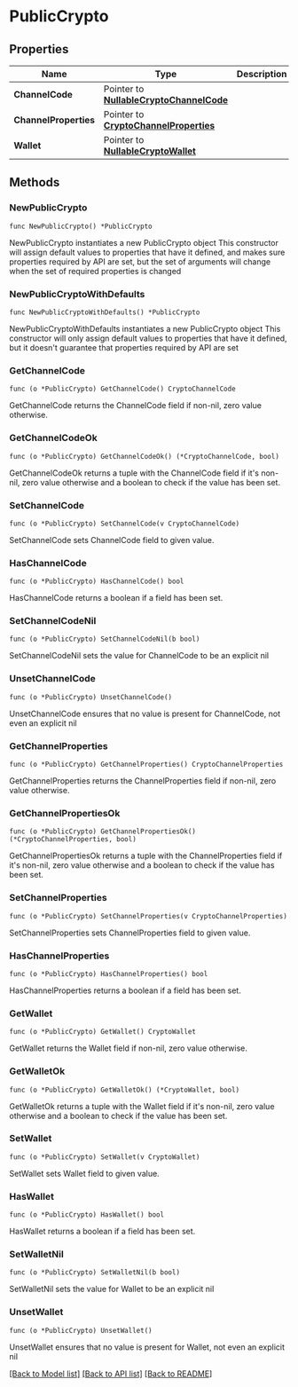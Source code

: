 # PublicCrypto

## Properties

Name | Type | Description | Notes
------------ | ------------- | ------------- | -------------
**ChannelCode** | Pointer to [**NullableCryptoChannelCode**](CryptoChannelCode.md) |  | [optional] 
**ChannelProperties** | Pointer to [**CryptoChannelProperties**](CryptoChannelProperties.md) |  | [optional] 
**Wallet** | Pointer to [**NullableCryptoWallet**](CryptoWallet.md) |  | [optional] 

## Methods

### NewPublicCrypto

`func NewPublicCrypto() *PublicCrypto`

NewPublicCrypto instantiates a new PublicCrypto object
This constructor will assign default values to properties that have it defined,
and makes sure properties required by API are set, but the set of arguments
will change when the set of required properties is changed

### NewPublicCryptoWithDefaults

`func NewPublicCryptoWithDefaults() *PublicCrypto`

NewPublicCryptoWithDefaults instantiates a new PublicCrypto object
This constructor will only assign default values to properties that have it defined,
but it doesn't guarantee that properties required by API are set

### GetChannelCode

`func (o *PublicCrypto) GetChannelCode() CryptoChannelCode`

GetChannelCode returns the ChannelCode field if non-nil, zero value otherwise.

### GetChannelCodeOk

`func (o *PublicCrypto) GetChannelCodeOk() (*CryptoChannelCode, bool)`

GetChannelCodeOk returns a tuple with the ChannelCode field if it's non-nil, zero value otherwise
and a boolean to check if the value has been set.

### SetChannelCode

`func (o *PublicCrypto) SetChannelCode(v CryptoChannelCode)`

SetChannelCode sets ChannelCode field to given value.

### HasChannelCode

`func (o *PublicCrypto) HasChannelCode() bool`

HasChannelCode returns a boolean if a field has been set.

### SetChannelCodeNil

`func (o *PublicCrypto) SetChannelCodeNil(b bool)`

 SetChannelCodeNil sets the value for ChannelCode to be an explicit nil

### UnsetChannelCode
`func (o *PublicCrypto) UnsetChannelCode()`

UnsetChannelCode ensures that no value is present for ChannelCode, not even an explicit nil
### GetChannelProperties

`func (o *PublicCrypto) GetChannelProperties() CryptoChannelProperties`

GetChannelProperties returns the ChannelProperties field if non-nil, zero value otherwise.

### GetChannelPropertiesOk

`func (o *PublicCrypto) GetChannelPropertiesOk() (*CryptoChannelProperties, bool)`

GetChannelPropertiesOk returns a tuple with the ChannelProperties field if it's non-nil, zero value otherwise
and a boolean to check if the value has been set.

### SetChannelProperties

`func (o *PublicCrypto) SetChannelProperties(v CryptoChannelProperties)`

SetChannelProperties sets ChannelProperties field to given value.

### HasChannelProperties

`func (o *PublicCrypto) HasChannelProperties() bool`

HasChannelProperties returns a boolean if a field has been set.

### GetWallet

`func (o *PublicCrypto) GetWallet() CryptoWallet`

GetWallet returns the Wallet field if non-nil, zero value otherwise.

### GetWalletOk

`func (o *PublicCrypto) GetWalletOk() (*CryptoWallet, bool)`

GetWalletOk returns a tuple with the Wallet field if it's non-nil, zero value otherwise
and a boolean to check if the value has been set.

### SetWallet

`func (o *PublicCrypto) SetWallet(v CryptoWallet)`

SetWallet sets Wallet field to given value.

### HasWallet

`func (o *PublicCrypto) HasWallet() bool`

HasWallet returns a boolean if a field has been set.

### SetWalletNil

`func (o *PublicCrypto) SetWalletNil(b bool)`

 SetWalletNil sets the value for Wallet to be an explicit nil

### UnsetWallet
`func (o *PublicCrypto) UnsetWallet()`

UnsetWallet ensures that no value is present for Wallet, not even an explicit nil

[[Back to Model list]](../README.md#documentation-for-models) [[Back to API list]](../README.md#documentation-for-api-endpoints) [[Back to README]](../README.md)


